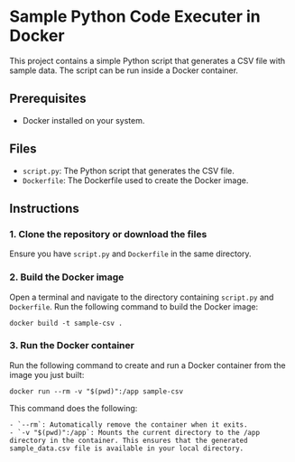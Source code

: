 # Sample Python Code Executer in Docker

This project contains a simple Python script that generates a CSV file with sample data. The script can be run inside a Docker container.

## Prerequisites

- Docker installed on your system.

## Files

- `script.py`: The Python script that generates the CSV file.
- `Dockerfile`: The Dockerfile used to create the Docker image.

## Instructions

### 1. Clone the repository or download the files

Ensure you have `script.py` and `Dockerfile` in the same directory.

### 2. Build the Docker image

Open a terminal and navigate to the directory containing `script.py` and `Dockerfile`. Run the following command to build the Docker image:

```
docker build -t sample-csv .
```

### 3. Run the Docker container

Run the following command to create and run a Docker container from the image you just built:

```
docker run --rm -v "$(pwd)":/app sample-csv
```

This command does the following:

    - `--rm`: Automatically remove the container when it exits.
    - `-v "$(pwd)":/app`: Mounts the current directory to the /app directory in the container. This ensures that the generated sample_data.csv file is available in your local directory.